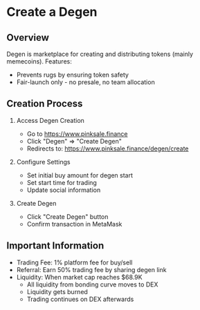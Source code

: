 # Create a Degen

## Overview

Degen is marketplace for creating and distributing tokens (mainly memecoins). Features:

-   Prevents rugs by ensuring token safety
-   Fair-launch only - no presale, no team allocation

## Creation Process

1. Access Degen Creation

    - Go to https://www.pinksale.finance
    - Click "Degen" => "Create Degen"
    - Redirects to: https://www.pinksale.finance/degen/create

2. Configure Settings

    - Set initial buy amount for degen start
    - Set start time for trading
    - Update social information

3. Create Degen
    - Click "Create Degen" button
    - Confirm transaction in MetaMask

## Important Information

-   Trading Fee: 1% platform fee for buy/sell
-   Referral: Earn 50% trading fee by sharing degen link
-   Liquidity: When market cap reaches $68.9K
    -   All liquidity from bonding curve moves to DEX
    -   Liquidity gets burned
    -   Trading continues on DEX afterwards

